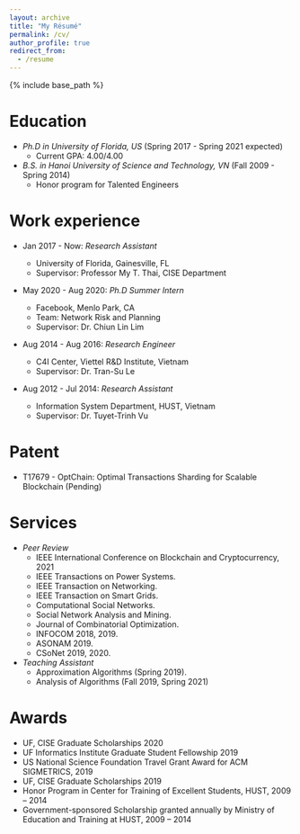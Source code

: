 ```yaml
---
layout: archive
title: "My Résumé"
permalink: /cv/
author_profile: true
redirect_from:
  - /resume
---
```


{% include base_path %}

Education
======
* *Ph.D in University of Florida, US* (Spring 2017 - Spring 2021 expected)
  * Current GPA: 4.00/4.00
* *B.S. in Hanoi University of Science and Technology, VN* (Fall 2009 - Spring 2014)
  * Honor program for Talented Engineers

Work experience
======
* Jan 2017 - Now: *Research Assistant*
  * University of Florida, Gainesville, FL
  * Supervisor: Professor My T. Thai, CISE Department

* May 2020 - Aug 2020: *Ph.D Summer Intern*
  * Facebook, Menlo Park, CA 
  * Team: Network Risk and Planning
  * Supervisor: Dr. Chiun Lin Lim

* Aug 2014 - Aug 2016: *Research Engineer*
  * C4I Center, Viettel R&D Institute, Vietnam
  * Supervisor: Dr. Tran-Su Le

* Aug 2012 - Jul 2014: *Research Assistant*
  * Information System Department, HUST, Vietnam
  * Supervisor: Dr. Tuyet-Trinh Vu

Patent
======
* T17679 - OptChain: Optimal Transactions Sharding for Scalable Blockchain (Pending)


Services
======
* *Peer Review*
  * IEEE International Conference on Blockchain and Cryptocurrency, 2021
  * IEEE Transactions on Power Systems. 
  * IEEE Transaction on Networking. 
  * IEEE Transaction on Smart Grids. 
  * Computational Social Networks. 
  * Social Network Analysis and Mining. 
  * Journal of Combinatorial Optimization.
  * INFOCOM 2018, 2019.
  * ASONAM 2019.
  * CSoNet 2019, 2020.
* *Teaching Assistant*
  * Approximation Algorithms (Spring 2019). 
  * Analysis of Algorithms (Fall 2019, Spring 2021)

Awards
======
* UF, CISE Graduate Scholarships 2020
*	UF Informatics Institute Graduate Student Fellowship 2019
*	US National Science Foundation Travel Grant Award for ACM SIGMETRICS, 2019
*	UF, CISE Graduate Scholarships 2019
*	Honor Program in Center for Training of Excellent Students, HUST, 2009 – 2014
*	Government-sponsored Scholarship granted annually by Ministry of Education and Training at HUST, 2009 – 2014





